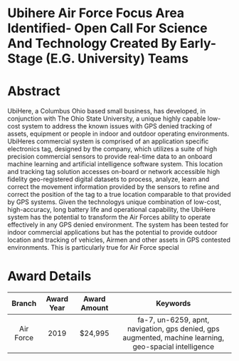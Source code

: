 
Ubihere Air Force Focus Area Identified- Open Call For Science And Technology Created By Early-Stage (E.G. University) Teams
============================================================================================================================

# Abstract


UbiHere, a Columbus Ohio based small business, has developed, in conjunction with The Ohio State University, a unique highly capable low-cost system to address the known issues with GPS denied tracking of assets, equipment or people in indoor and outdoor operating environments. UbiHeres commercial system is comprised of an application specific electronics tag, designed by the company, which utilizes a suite of high precision commercial sensors to provide real-time data to an onboard machine learning and artificial intelligence software system. This location and tracking tag solution accesses on-board or network accessible high fidelity geo-registered digital datasets to process, analyze, learn and correct the movement information provided by the sensors to refine and correct the position of the tag to a true location comparable to that provided by GPS systems. Given the technologys unique combination of low-cost, high-accuracy, long battery life and operational capability, the UbiHere system has the potential to transform the Air Forces ability to operate effectively in any GPS denied environment. The system has been tested for indoor commercial applications but has the potential to provide outdoor location and tracking of vehicles, Airmen and other assets in GPS contested environments. This is particularly true for Air Force special  

# Award Details

|Branch|Award Year|Award Amount|Keywords|
| :---: | :---: | :---: | :---: |
|Air Force|2019|$24,995|fa-7, un-6259, apnt, navigation, gps denied, gps augmented, machine learning, geo-spacial intelligence|
